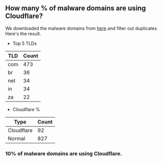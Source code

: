 ## How many % of malware domains are using Cloudflare?


We downloaded the malware domains from [here](https://urlhaus.abuse.ch) and filter out duplicates.
Here's the result.


[//]: # (start replacement)


- Top 5 TLDs

| TLD | Count |
| --- | --- |
| com | 473 |
| br | 36 |
| net | 34 |
| in | 34 |
| za | 22 |


- Cloudflare %

| Type | Count |
| --- | --- |
| Cloudflare | 92 |
| Normal | 827 |


### 10% of malware domains are using Cloudflare.